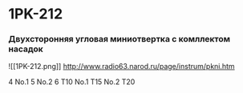 # 1PK-212
### Двухсторонняя угловая миниотвертка с комллектом насадок 

![[1PK-212.png]]
http://www.radio63.narod.ru/page/instrum/pkni.htm

4 No.1
5 No.2
6 T10
No.1 T15
No.2 T20
